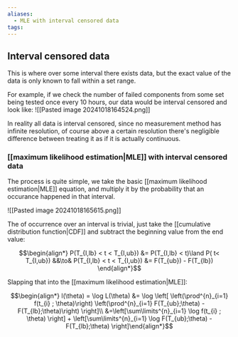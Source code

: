 ```yaml
---
aliases:
  - MLE with interval censored data
tags:
---
```


## Interval censored data

This is where over some interval there exists data, but the exact value of the data is only known to fall within a set range. 

For example, if we check the number of failed components from some set being tested once every 10 hours, our data would be interval censored and look like:
![[Pasted image 20241018164524.png]]


In reality all data is interval censored, since no measurement method has infinite resolution, of course above a certain resolution there's negligible difference between treating it as if it is actually continuous.

### [[maximum likelihood estimation|MLE]] with interval censored data

The process is quite simple, we take the basic [[maximum likelihood estimation|MLE]] equation, and multiply it by the probability that an occurance happened in that interval. 

![[Pasted image 20241018165615.png]]

The of occurrence over an interval is trivial, just take the [[cumulative distribution function|CDF]] and subtract the beginning value from the end value:

$$\begin{align*}
P(T_{I,lb} < t < T_{I,ub}) &= P(T_{I,lb} < t)\land P( t< T_{I,ub})
&&\to& P(T_{I,lb} < t < T_{I,ub}) &= F(T_{ub}) - F(T_{lb})
\end{align*}$$

Slapping that into the [[maximum likelihood estimation|MLE]]:

$$\begin{align*} l(\theta) = \log L(\theta) &=  \log \left[ \left(\prod^{n}_{i=1} f(t_{i} ; \theta)\right) \left(\prod^{n}_{i=1} F(T_{ub};\theta) - F(T_{lb};\theta)\right) \right]\\ &=\left[\sum\limits^{n}_{i=1} \log f(t_{i} ; \theta) \right] + \left[\sum\limits^{n}_{i=1} \log F(T_{ub};\theta) - F(T_{lb};\theta) \right]\end{align*}$$


